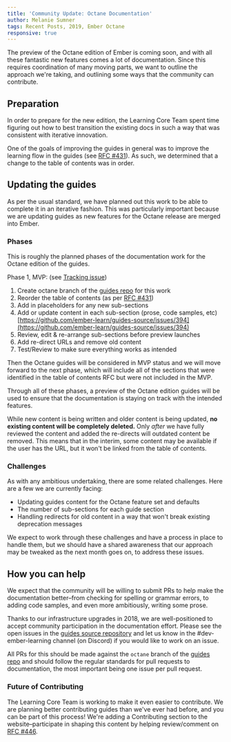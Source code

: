 ```yaml
---
title: 'Community Update: Octane Documentation'
author: Melanie Sumner
tags: Recent Posts, 2019, Ember Octane
responsive: true
---
```


The preview of the Octane edition of Ember is coming soon, and with all these fantastic new features comes a lot of documentation. Since this requires coordination of many moving parts, we want to outline the approach we're taking, and outlining some ways that the community can contribute.

## Preparation

In order to prepare for the new edition, the Learning Core Team spent time figuring out how to best transition the existing docs in such a way that was consistent with iterative innovation.

One of the goals of improving the guides in general was to improve the learning flow in the guides (see [RFC #431](https://github.com/emberjs/rfcs/pull/431)). As such, we determined that a change to the table of contents was in order.   

## Updating the guides

As per the usual standard, we have planned out this work to be able to complete it in an iterative fashion. This was particularly important because we are updating guides as new features for the Octane release are merged into Ember.

### Phases

This is roughly the planned phases of the documentation work for the Octane edition of the guides.

Phase 1, MVP: (see [Tracking issue](https://github.com/ember-learn/guides-source/issues/394))

1. Create octane branch of the [guides repo](https://github.com/ember-learn/guides-source/) for this work
1. Reorder the table of contents (as per [RFC #431](https://github.com/emberjs/rfcs/pull/431))
1. Add in placeholders for any new sub-sections
1. Add or update content in each sub-section (prose, code samples, etc) [https://github.com/ember-learn/guides-source/issues/394](https://github.com/ember-learn/guides-source/issues/394)
1. Review, edit & re-arrange sub-sections before preview launches
1. Add re-direct URLs and remove old content
1. Test/Review to make sure everything works as intended

Then the Octane guides will be considered in MVP status and we will move forward to the next phase, which will include all of the sections that were identified in the table of contents RFC but were not included in the MVP.

Through all of these phases, a preview of the Octane edition guides will be used to ensure that the documentation is staying on track with the intended features.

While new content is being written and older content is being updated, **no existing content will be completely deleted.** Only _after_ we have fully reviewed the content and added the re-directs will outdated content be removed. This means that in the interim, some content may be available if the user has the URL, but it won't be linked from the table of contents.

### Challenges

As with any ambitious undertaking, there are some related challenges. Here are a few we are currently facing:

- Updating guides content for the Octane feature set and defaults
- The number of sub-sections for each guide section
- Handling redirects for old content in a way that won't break existing deprecation messages

We expect to work through these challenges and have a process in place to handle them, but we should have a shared awareness that our approach may be tweaked as the next month goes on, to address these issues.

## How you can help

We expect that the community will be willing to submit PRs to help make the documentation better–from checking for spelling or grammar errors, to adding code samples, and even more ambitiously, writing some prose.

Thanks to our infrastructure upgrades in 2018, we are well-positioned to accept community participation in the documentation effort. Please see the open issues in the [guides source repository](https://github.com/ember-learn/guides-source/issues) and let us know in the #dev-ember-learning channel (on Discord) if you would like to work on an issue.

All PRs for this should be made against the `octane` branch of the [guides repo](https://github.com/ember-learn/guides-source) and should follow the regular standards for pull requests to documentation, the most important being one issue per pull request.

### Future of Contributing

The Learning Core Team is working to make it even easier to contribute. We are planning better contributing guides than we've ever had before, and you can be part of this process! We're adding a Contributing section to the website–participate in shaping this content by helping review/comment on [RFC #446](https://github.com/emberjs/rfcs/pull/446).
